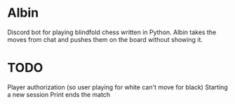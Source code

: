 # Albin

Discord bot for playing blindfold chess written in Python.
Albin takes the moves from chat and pushes them on the board without showing it.

# TODO

Player authorization (so user playing for white can't move for black)
Starting a new session
Print ends the match
